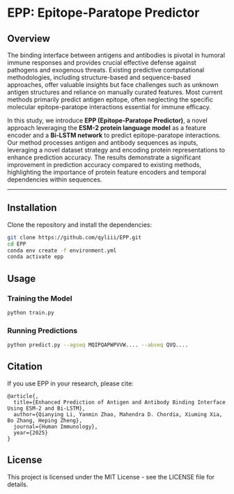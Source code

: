 # EPP: Epitope-Paratope Predictor

## Overview
The binding interface between antigens and antibodies is pivotal in humoral immune responses and provides crucial effective defense against pathogens and exogenous threats. Existing predictive computational methodologies, including structure-based and sequence-based approaches, offer valuable insights but face challenges such as unknown antigen structures and reliance on manually curated features. Most current methods primarily predict antigen epitope, often neglecting the specific molecular epitope-paratope interactions essential for immune efficacy.

In this study, we introduce **EPP (Epitope-Paratope Predictor)**, a novel approach leveraging the **ESM-2 protein language model** as a feature encoder and a **Bi-LSTM network** to predict epitope-paratope interactions. Our method processes antigen and antibody sequences as inputs, leveraging a novel dataset strategy and encoding protein representations to enhance prediction accuracy. The results demonstrate a significant improvement in prediction accuracy compared to existing methods, highlighting the importance of protein feature encoders and temporal dependencies within sequences.


---


## Installation
Clone the repository and install the dependencies:
```bash
git clone https://github.com/qyliii/EPP.git
cd EPP
conda env create -f environment.yml
conda activate epp
```

## Usage
### Training the Model
```bash
python train.py
```

### Running Predictions
```bash
python predict.py --agseq MQIPQAPWPVVW.... --abseq QVQ....
```

## Citation
If you use EPP in your research, please cite:
```
@article{,
  title={Enhanced Prediction of Antigen and Antibody Binding Interface Using ESM-2 and Bi-LSTM},
  author={Qianying Li, Yanmin Zhao, Mahendra D. Chordia, Xiuming Xia, Bo Zhang, Heping Zheng},
  journal={Human Immunology},
  year={2025}
}
```

## License
This project is licensed under the MIT License - see the LICENSE file for details.

